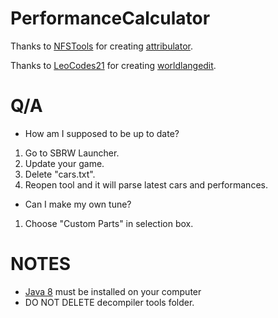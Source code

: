 # PerformanceCalculator
Thanks to [NFSTools](https://github.com/NFSTools) for creating [attribulator](https://github.com/NFSTools/Attribulator).

Thanks to [LeoCodes21](https://github.com/LeoCodes21) for creating [worldlangedit](https://github.com/WorldUnitedNFS/worldlangedit).

# Q/A
* How am I supposed to be up to date?
1. Go to SBRW Launcher. 
2. Update your game.
3. Delete "cars.txt". 
4. Reopen tool and it will parse latest cars and performances.

* Can I make my own tune?
1. Choose "Custom Parts" in selection box.

# NOTES
* [Java 8](https://www.java.com/en/download) must be installed on your computer
* DO NOT DELETE decompiler tools folder.
